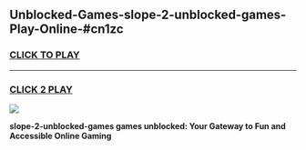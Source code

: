 
## Unblocked-Games-slope-2-unblocked-games-Play-Online-#cn1zc
<h3>
<a href="https://premium.freeplayer.one?title=slope-2-unblocked-games&ref=27F">CLICK TO PLAY</a></h3>
<hr>

<h3>
<a href="https://premium.freeplayer.one?title=slope-2-unblocked-games&ref=27F">CLICK 2 PLAY</a>
  
</h3>

<a href="https://premium.freeplayer.one?title=slope-2-unblocked-games&ref=27F"><img src="https://clearcache.store/games.png"></a>


**slope-2-unblocked-games games unblocked: Your Gateway to Fun and Accessible Online Gaming**
